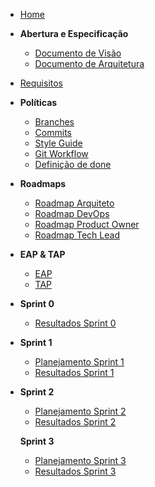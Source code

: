 - [Home](/docs/Home.md)

- **Abertura e Especificação**

  - [Documento de Visão](/docs/documentation/Documento-de-Visao.md)
  - [Documento de Arquitetura](/docs/documentation/Documento-de-Arquitetura.md)

- [Requisitos](#)

- **Políticas**
  - [Branches](/docs/policies/Branches.md)
  - [Commits](/docs/policies/Commits.md)
  - [Style Guide](/docs/policies/Style-Guide.md)
  - [Git Workflow](/docs/policies/Git-Workflow.md)
  - [Definição de done](/docs/policies/Definicao-Done.md)

- **Roadmaps**
  - [Roadmap Arquiteto]()
  - [Roadmap DevOps](/docs/roadmap/Roadmap-DevOps.md)
  - [Roadmap Product Owner]()
  - [Roadmap Tech Lead](/docs/roadmap/Roadmap-TechLead.md)

- **EAP & TAP**
  - [EAP](/docs/Eap.md)
  - [TAP](/docs/Tap.md)

- **Sprint 0**
  - [Resultados Sprint 0](/docs/sprints/Sprint-0-review.md)

- **Sprint 1**
  - [Planejamento Sprint 1](/docs/sprints/Sprint-1-planning.md)
  - [Resultados Sprint 1](/docs/sprints/Sprint-1-Review.md)

- **Sprint 2**
  - [Planejamento Sprint 2](/docs/sprints/Sprint-2-planning.md)
  - [Resultados Sprint 2](/docs/sprints/Sprint-2-review.md)

  **Sprint 3**
  - [Planejamento Sprint 3](/docs/sprints/Sprint-3-planning.md)
  - [Resultados Sprint 3](/docs/sprints/Sprint-3-review.md)
